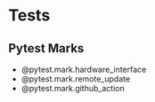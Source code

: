 # Tests

## Pytest Marks

- @pytest.mark.hardware_interface
- @pytest.mark.remote_update
- @pytest.mark.github_action
